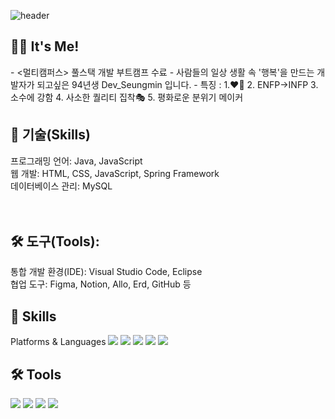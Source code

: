 
![header](https://capsule-render.vercel.app/api?type=waving&color=gradient&height=300&section=header&text=Dev_Seungmin&fontSize=90)


<h2>🧑‍💻 It's Me!</h2>
-  <멀티캠퍼스> 풀스택 개발 부트캠프 수료
-  사람들의 일상 생활 속 '행복'을 만드는 개발자가 되고싶은 94년생 Dev_Seungmin 입니다.
-  특징 : 1.♥🐶 2. ENFP->INFP 3. 소수에 강함 4. 사소한 퀄리티 집착🎭
   5. 평화로운 분위기 메이커 


<h2> 💪 기술(Skills) </h2>

프로그래밍 언어: Java, JavaScript <br>
웹 개발: HTML, CSS, JavaScript, Spring Framework <br>
데이터베이스 관리: MySQL
<br><br><br>

<h2> 🛠 도구(Tools): </h2>
통합 개발 환경(IDE): Visual Studio Code, Eclipse <br>
협업 도구: Figma, Notion, Allo, Erd, GitHub 등<br>

<h2> 💪 Skills </h2>
Platforms & Languages
<img src="https://img.shields.io/badge/Java-007396?style=flat-square&logo=Java&logoColor=white"/>
<img src="https://img.shields.io/badge/JavaScript-F7DF1E?style=flat-square&logo=JavaScript&logoColor=white"/>
<img src="https://img.shields.io/badge/Spring-6DB33F?style=flat-square&logo=Spring&logoColor=white"/>
<img src="https://img.shields.io/badge/mysql-4479A1?style=flat-square&logo=mysql&logoColor=white"/>
<img src="https://img.shields.io/badge/css3-1572B6?style=flat-square&logo=css3&logoColor=white"/>


<h2>🛠 Tools </h2>
<img src="https://img.shields.io/badge/Figma-F24E1E?style=flat-square&logo=Figma&logoColor=white"/>
<img src="https://img.shields.io/badge/GitHub-181717?style=flat-square&logo=GitHub&logoColor=white"/>
<img src="https://img.shields.io/badge/notion-000000?style=flat-square&logo=notion&logoColor=white"/>
<img src="https://img.shields.io/badge/eclipseide-2C2255?style=flat-square&logo=eclipseide&logoColor=white"/>
